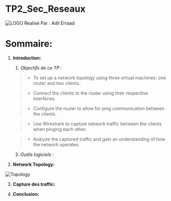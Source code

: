 # TP2_Sec_Reseaux
![LOGO](https://user-images.githubusercontent.com/99618982/225015198-317d743a-74b9-44ad-a13b-7e698620b346.jpeg)
Realisé Par : Adil Erraad

# Sommaire:

 1. **Introduction:**
 
    1. *Objectifs de ce TP :*
    
    >
    > - To set up a network topology using three virtual machines: one router and two clients.
    
    > - Connect the clients to the router using their respective interfaces.

    > - Configure the router to allow for ping communication between the clients.

    > - Use Wireshark to capture network traffic between the clients when pinging each other.

    > - Analyze the captured traffic and gain an understanding of how the network operates.
           
    >
    
    2. *Outils logiciels :*
    
 2. **Network Topology:**
 
 ![Topology](https://user-images.githubusercontent.com/99618982/226592631-a67a5393-3de2-44a5-b258-d57e92b541d3.jpg)

 
 3. **Capture des traffic:**
 
 4. **Conclusion:**
